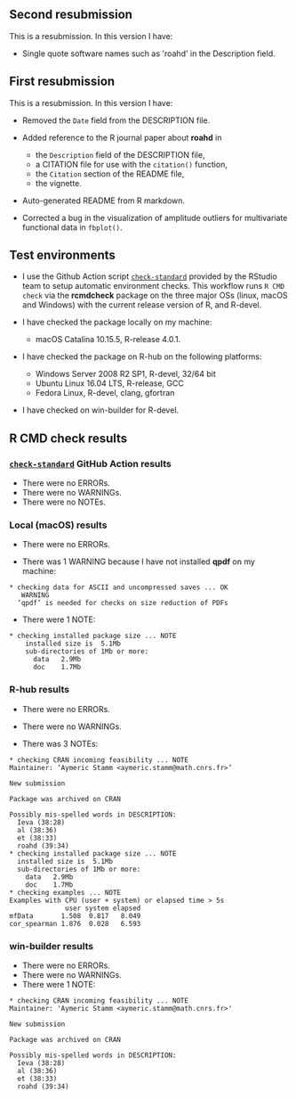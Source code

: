 ## Second resubmission

This is a resubmission. In this version I have:

* Single quote software names such as 'roahd' in the Description field.

## First resubmission

This is a resubmission. In this version I have:

* Removed the `Date` field from the DESCRIPTION file.

* Added reference to the R journal paper about **roahd** in 

  + the `Description` field of the DESCRIPTION file, 
  + a CITATION file for use with the `citation()` function,
  + the `Citation` section of the README file,
  + the vignette.

* Auto-generated README from R markdown.

* Corrected a bug in the visualization of amplitude outliers for multivariate
functional data in `fbplot()`.

## Test environments

* I use the Github Action script
[`check-standard`](https://github.com/r-lib/actions/blob/master/examples/check-standard.yaml)
provided by the RStudio team to setup automatic environment checks. This
workflow runs `R CMD check` via the **rcmdcheck** package on the three major OSs
(linux, macOS and Windows) with the current release version of R, and R-devel.

* I have checked the package locally on my machine:
  - macOS Catalina 10.15.5, R-release 4.0.1.

* I have checked the package on R-hub on the following platforms:
  - Windows Server 2008 R2 SP1, R-devel, 32/64 bit
  - Ubuntu Linux 16.04 LTS, R-release, GCC
  - Fedora Linux, R-devel, clang, gfortran

* I have checked on win-builder for R-devel.

## R CMD check results

### [`check-standard`](https://github.com/r-lib/actions/blob/master/examples/check-standard.yaml) GitHub Action results

* There were no ERRORs.
* There were no WARNINGs.
* There were no NOTEs.

### Local (macOS) results

* There were no ERRORs.

* There was 1 WARNING because I have not installed **qpdf** on my machine:

```
* checking data for ASCII and uncompressed saves ... OK
   WARNING
  ‘qpdf’ is needed for checks on size reduction of PDFs
```

* There were 1 NOTE:

```
* checking installed package size ... NOTE
    installed size is  5.1Mb
    sub-directories of 1Mb or more:
      data   2.9Mb
      doc    1.7Mb
```

### R-hub results

* There were no ERRORs.

* There were no WARNINGs.

* There was 3 NOTEs:

```
* checking CRAN incoming feasibility ... NOTE
Maintainer: ‘Aymeric Stamm <aymeric.stamm@math.cnrs.fr>’

New submission

Package was archived on CRAN

Possibly mis-spelled words in DESCRIPTION:
  Ieva (38:28)
  al (38:36)
  et (38:33)
  roahd (39:34)
* checking installed package size ... NOTE
  installed size is  5.1Mb
  sub-directories of 1Mb or more:
    data   2.9Mb
    doc    1.7Mb
* checking examples ... NOTE
Examples with CPU (user + system) or elapsed time > 5s
              user system elapsed
mfData       1.508  0.817   8.049
cor_spearman 1.876  0.028   6.593
```

### win-builder results

* There were no ERRORs.
* There were no WARNINGs.
* There were 1 NOTE:

```
* checking CRAN incoming feasibility ... NOTE
Maintainer: 'Aymeric Stamm <aymeric.stamm@math.cnrs.fr>'

New submission

Package was archived on CRAN

Possibly mis-spelled words in DESCRIPTION:
  Ieva (38:28)
  al (38:36)
  et (38:33)
  roahd (39:34)
```
